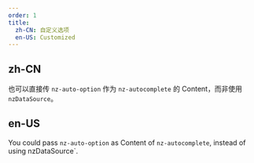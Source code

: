 ```yaml
---
order: 1
title:
  zh-CN: 自定义选项
  en-US: Customized
---
```


## zh-CN

也可以直接传 `nz-auto-option` 作为 `nz-autocomplete` 的 Content，而非使用 `nzDataSource`。

## en-US

You could pass `nz-auto-option` as Content of `nz-autocomplete`, instead of using nzDataSource`.
